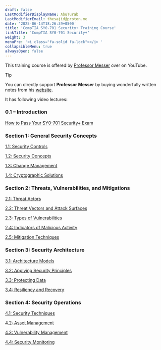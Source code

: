 ```yaml
---
draft: false
LastModifierDisplayName: AbuTurab
LastModifierEmail: thesajid@proton.me
date: '2025-06-14T18:26:39+0500'
title: 'CompTIA SY0-701 Security+ Training Course'
linkTitle: 'CompTIA SY0-701 Security+'
weight: 3
menuPre: '<i class="fa-solid fa-lock"></i> '
collapsibleMenu: true
alwaysOpen: false
---
```


This training course is offered by [Professor Messer](https://www.youtube.com/playlist?list=PLG49S3nxzAnl4QDVqK-hOnoqcSKEIDDuv) over on YouTube.

> [!TIP]
> You can directly support **Professor Messer** by buying wonderfully written notes from his [website](https://professormesser.link/701notes).

It has following video lectures:

### 0.1 – Introduction

[How to Pass Your SY0-701 Security+ Exam](cybersecurity-and-networks/comptia-sy0-701-security+training-course/01-how-to-pass-your-sy0-701-security+exam/)

### Section 1: General Security Concepts

[1.1: Security Controls](cybersecurity-and-networks/comptia-sy0-701-security+training-course/02-security-controls/)

[1.2: Security Concepts](cybersecurity-and-networks/comptia-sy0-701-security+training-course/03-security-concepts/)

[1.3: Change Management](cybersecurity-and-networks/comptia-sy0-701-security+training-course/04-change-management/)

[1.4: Cryptographic Solutions](cybersecurity-and-networks/comptia-sy0-701-security+training-course/05-cryptographic-solutions/)

### Section 2: Threats, Vulnerabilities, and Mitigations

[2.1: Threat Actors](cybersecurity-and-networks/comptia-sy0-701-security+training-course/06-threat-actors)

[2.2: Threat Vectors and Attack Surfaces](cybersecurity-and-networks/comptia-sy0-701-security+training-course/07-threat-vectors-and-attack-surfaces)

[2.3: Types of Vulnerabilities](cybersecurity-and-networks/comptia-sy0-701-security+training-course/08-types-of-vulnerabilities)

[2.4: Indicators of Malicious Activity](cybersecurity-and-networks/comptia-sy0-701-security+training-course/09-indicators-of-malicious-activity)

[2.5: Mitigation Techniques](cybersecurity-and-networks/comptia-sy0-701-security+training-course/10-mitigation-techniques)

### Section 3: Security Architecture

[3.1: Architecture Models](cybersecurity-and-networks/comptia-sy0-701-security+training-course/11-architecture-models)

[3.2: Applying Security Principles](cybersecurity-and-networks/comptia-sy0-701-security+training-course/12-applying-security-principles)

[3.3: Protecting Data](cybersecurity-and-networks/comptia-sy0-701-security+training-course/13-protecting-data)

[3.4: Resiliency and Recovery](cybersecurity-and-networks/comptia-sy0-701-security+training-course/14-resiliency-and-recovery)

### Section 4: Security Operations

[4.1: Security Techniques](cybersecurity-and-networks/comptia-sy0-701-security+training-course/15-security-techniques)

[4.2: Asset Management](cybersecurity-and-networks/comptia-sy0-701-security+training-course/16-asset-management)

[4.3: Vulnerability Management](cybersecurity-and-networks/comptia-sy0-701-security+training-course/17-vulnerability-management)

[4.4: Security Monitoring](cybersecurity-and-networks/comptia-sy0-701-security+training-course/18-security-monitoring)